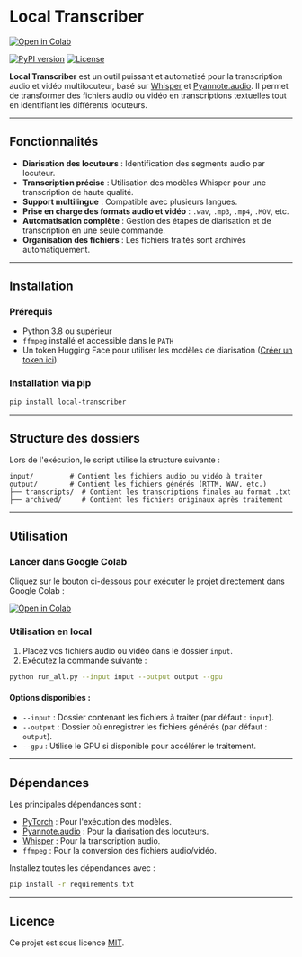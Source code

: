 # Local Transcriber

[![Open in Colab](https://colab.research.google.com/assets/colab-badge.svg)](https://colab.research.google.com/github/franckbirba/transcriber-cli/blob/main/transcriber_colab.ipynb)

[![PyPI version](https://badge.fury.io/py/local-transcriber.svg)](https://badge.fury.io/py/local-transcriber)
[![License](https://img.shields.io/badge/license-MIT-blue.svg)](https://opensource.org/licenses/MIT)

**Local Transcriber** est un outil puissant et automatisé pour la transcription audio et vidéo multilocuteur, basé sur [Whisper](https://github.com/openai/whisper) et [Pyannote.audio](https://github.com/pyannote/pyannote-audio). Il permet de transformer des fichiers audio ou vidéo en transcriptions textuelles tout en identifiant les différents locuteurs.

---

## Fonctionnalités

- **Diarisation des locuteurs** : Identification des segments audio par locuteur.
- **Transcription précise** : Utilisation des modèles Whisper pour une transcription de haute qualité.
- **Support multilingue** : Compatible avec plusieurs langues.
- **Prise en charge des formats audio et vidéo** : `.wav`, `.mp3`, `.mp4`, `.MOV`, etc.
- **Automatisation complète** : Gestion des étapes de diarisation et de transcription en une seule commande.
- **Organisation des fichiers** : Les fichiers traités sont archivés automatiquement.

---

## Installation

### Prérequis

- Python 3.8 ou supérieur
- `ffmpeg` installé et accessible dans le `PATH`
- Un token Hugging Face pour utiliser les modèles de diarisation ([Créer un token ici](https://huggingface.co/settings/tokens)).

### Installation via pip

```bash
pip install local-transcriber
```

---

## Structure des dossiers

Lors de l'exécution, le script utilise la structure suivante :

```
input/         # Contient les fichiers audio ou vidéo à traiter
output/        # Contient les fichiers générés (RTTM, WAV, etc.)
├── transcripts/  # Contient les transcriptions finales au format .txt
├── archived/     # Contient les fichiers originaux après traitement
```

---

## Utilisation

### Lancer dans Google Colab

Cliquez sur le bouton ci-dessous pour exécuter le projet directement dans Google Colab :

[![Open in Colab](https://colab.research.google.com/assets/colab-badge.svg)](https://colab.research.google.com/github/franckbirba/transcriber-cli/blob/main/transcriber_colab.ipynb)

### Utilisation en local

1. Placez vos fichiers audio ou vidéo dans le dossier `input`.
2. Exécutez la commande suivante :

```bash
python run_all.py --input input --output output --gpu
```

#### Options disponibles :
- `--input` : Dossier contenant les fichiers à traiter (par défaut : `input`).
- `--output` : Dossier où enregistrer les fichiers générés (par défaut : `output`).
- `--gpu` : Utilise le GPU si disponible pour accélérer le traitement.

---

## Dépendances

Les principales dépendances sont :
- [PyTorch](https://pytorch.org/) : Pour l'exécution des modèles.
- [Pyannote.audio](https://github.com/pyannote/pyannote-audio) : Pour la diarisation des locuteurs.
- [Whisper](https://github.com/openai/whisper) : Pour la transcription audio.
- `ffmpeg` : Pour la conversion des fichiers audio/vidéo.

Installez toutes les dépendances avec :

```bash
pip install -r requirements.txt
```

---

## Licence

Ce projet est sous licence [MIT](https://opensource.org/licenses/MIT).